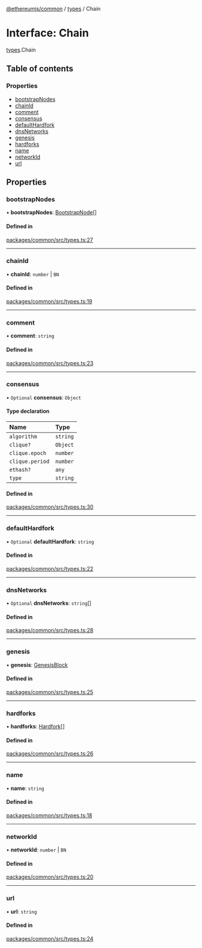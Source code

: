 [@ethereumjs/common](../README.md) / [types](../modules/types.md) / Chain

# Interface: Chain

[types](../modules/types.md).Chain

## Table of contents

### Properties

- [bootstrapNodes](types.chain.md#bootstrapnodes)
- [chainId](types.chain.md#chainid)
- [comment](types.chain.md#comment)
- [consensus](types.chain.md#consensus)
- [defaultHardfork](types.chain.md#defaulthardfork)
- [dnsNetworks](types.chain.md#dnsnetworks)
- [genesis](types.chain.md#genesis)
- [hardforks](types.chain.md#hardforks)
- [name](types.chain.md#name)
- [networkId](types.chain.md#networkid)
- [url](types.chain.md#url)

## Properties

### bootstrapNodes

• **bootstrapNodes**: [BootstrapNode](types.bootstrapnode.md)[]

#### Defined in

[packages/common/src/types.ts:27](https://github.com/ethereumjs/ethereumjs-monorepo/blob/master/packages/common/src/types.ts#L27)

___

### chainId

• **chainId**: `number` \| `BN`

#### Defined in

[packages/common/src/types.ts:19](https://github.com/ethereumjs/ethereumjs-monorepo/blob/master/packages/common/src/types.ts#L19)

___

### comment

• **comment**: `string`

#### Defined in

[packages/common/src/types.ts:23](https://github.com/ethereumjs/ethereumjs-monorepo/blob/master/packages/common/src/types.ts#L23)

___

### consensus

• `Optional` **consensus**: `Object`

#### Type declaration

| Name | Type |
| :------ | :------ |
| `algorithm` | `string` |
| `clique?` | `Object` |
| `clique.epoch` | `number` |
| `clique.period` | `number` |
| `ethash?` | `any` |
| `type` | `string` |

#### Defined in

[packages/common/src/types.ts:30](https://github.com/ethereumjs/ethereumjs-monorepo/blob/master/packages/common/src/types.ts#L30)

___

### defaultHardfork

• `Optional` **defaultHardfork**: `string`

#### Defined in

[packages/common/src/types.ts:22](https://github.com/ethereumjs/ethereumjs-monorepo/blob/master/packages/common/src/types.ts#L22)

___

### dnsNetworks

• `Optional` **dnsNetworks**: `string`[]

#### Defined in

[packages/common/src/types.ts:28](https://github.com/ethereumjs/ethereumjs-monorepo/blob/master/packages/common/src/types.ts#L28)

___

### genesis

• **genesis**: [GenesisBlock](types.genesisblock.md)

#### Defined in

[packages/common/src/types.ts:25](https://github.com/ethereumjs/ethereumjs-monorepo/blob/master/packages/common/src/types.ts#L25)

___

### hardforks

• **hardforks**: [Hardfork](types.hardfork.md)[]

#### Defined in

[packages/common/src/types.ts:26](https://github.com/ethereumjs/ethereumjs-monorepo/blob/master/packages/common/src/types.ts#L26)

___

### name

• **name**: `string`

#### Defined in

[packages/common/src/types.ts:18](https://github.com/ethereumjs/ethereumjs-monorepo/blob/master/packages/common/src/types.ts#L18)

___

### networkId

• **networkId**: `number` \| `BN`

#### Defined in

[packages/common/src/types.ts:20](https://github.com/ethereumjs/ethereumjs-monorepo/blob/master/packages/common/src/types.ts#L20)

___

### url

• **url**: `string`

#### Defined in

[packages/common/src/types.ts:24](https://github.com/ethereumjs/ethereumjs-monorepo/blob/master/packages/common/src/types.ts#L24)
